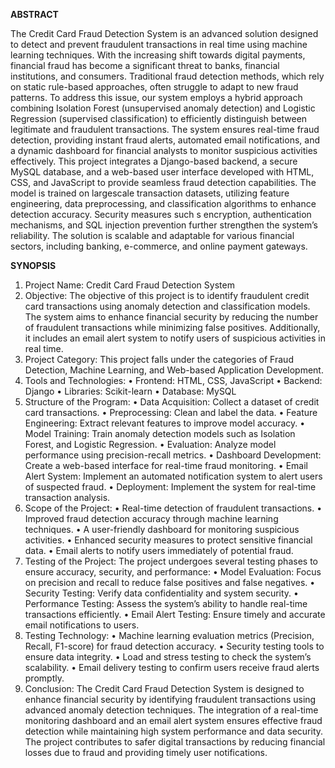 **ABSTRACT**

  The Credit Card Fraud Detection System is an advanced solution designed to detect and prevent fraudulent transactions in real time using machine learning techniques. With the increasing shift towards digital payments, 
  financial fraud has become a significant threat to banks, financial institutions, and consumers. Traditional fraud detection methods, which rely on static rule-based approaches, often struggle to adapt to new fraud patterns. 
  To address this issue, our system employs a hybrid approach combining Isolation Forest (unsupervised anomaly detection) and Logistic Regression (supervised classification) to efficiently distinguish between legitimate and fraudulent transactions. 
  The system ensures real-time fraud detection, providing instant fraud alerts, automated email notifications, and a dynamic dashboard for financial analysts to monitor suspicious activities effectively. 
  This project integrates a Django-based backend, a secure MySQL database, and a web-based user interface developed with HTML, CSS, and JavaScript to provide seamless fraud detection capabilities. 
  The model is trained on largescale transaction datasets, utilizing feature engineering, data preprocessing, and classification algorithms to enhance detection accuracy. Security measures such s encryption, 
  authentication mechanisms, and SQL injection prevention further strengthen the system’s reliability.
  The solution is scalable and adaptable for various financial sectors, including banking, e-commerce, and online payment gateways. 

**SYNOPSIS** 
1. Project Name: 
  Credit Card Fraud Detection System 
2. Objective:
  The objective of this project is to identify fraudulent credit card 
  transactions using anomaly detection and classification models. The system 
  aims to enhance financial security by reducing the number of fraudulent 
  transactions while minimizing false positives. Additionally, it includes an email 
  alert system to notify users of suspicious activities in real time. 
3. Project Category: 
  This project falls under the categories of Fraud Detection, Machine 
  Learning, and Web-based Application Development. 
4. Tools and Technologies:
  • Frontend: HTML, CSS, JavaScript 
  • Backend: Django 
  • Libraries: Scikit-learn 
  • Database: MySQL 
5. Structure of the Program: 
  • Data Acquisition: Collect a dataset of credit card transactions. 
  • Preprocessing: Clean and label the data. 
  • Feature Engineering: Extract relevant features to improve model 
    accuracy. 
  • Model Training: Train anomaly detection models such as Isolation Forest, 
    and Logistic Regression. 
  • Evaluation: Analyze model performance using precision-recall metrics. 
  • Dashboard Development: Create a web-based interface for real-time 
    fraud monitoring. 
  • Email Alert System: Implement an automated notification system to alert 
    users of suspected fraud.
  • Deployment: Implement the system for real-time transaction analysis. 
6. Scope of the Project: 
  • Real-time detection of fraudulent transactions. 
  • Improved fraud detection accuracy through machine learning techniques. 
  • A user-friendly dashboard for monitoring suspicious activities. 
  • Enhanced security measures to protect sensitive financial data. 
  • Email alerts to notify users immediately of potential fraud. 
7. Testing of the Project: 
   The project undergoes several testing phases to ensure accuracy, security, 
   and performance: 
  • Model Evaluation: Focus on precision and recall to reduce false positives 
    and false negatives. 
  • Security Testing: Verify data confidentiality and system security. 
  • Performance Testing: Assess the system’s ability to handle real-time 
    transactions efficiently. 
  • Email Alert Testing: Ensure timely and accurate email notifications to 
    users. 
8. Testing Technology: 
  • Machine learning evaluation metrics (Precision, Recall, F1-score) for 
    fraud detection accuracy. 
  • Security testing tools to ensure data integrity. 
  • Load and stress testing to check the system’s scalability. 
  • Email delivery testing to confirm users receive fraud alerts promptly. 
9. Conclusion:
   The Credit Card Fraud Detection System is designed to enhance financial 
   security by identifying fraudulent transactions using advanced anomaly 
   detection techniques. The integration of a real-time monitoring dashboard and 
   an email alert system ensures effective fraud detection while maintaining high 
   system performance and data security. The project contributes to safer digital 
   transactions by reducing financial losses due to fraud and providing timely user 
   notifications.
